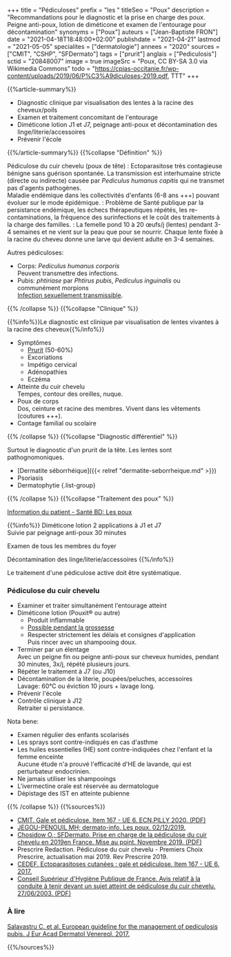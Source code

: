 +++
title = "Pédiculoses"
prefix = "les "
titleSeo = "Poux"
description = "Recommandations pour le diagnostic et la prise en charge des poux. Peigne anti-poux, lotion de diméticone et examen de l'entourage pour décontamination"
synonyms = ["Poux"]
auteurs = ["Jean-Baptiste FRON"]
date = "2021-04-18T18:48:00+02:00"
publishdate = "2021-04-21"
lastmod = "2021-05-05"
specialites = ["dermatologie"]
annees = "2020"
sources = ["CMIT", "CSHP", "SFDermato"]
tags = ["prurit"]
anglais = ["Pediculosis"]
sctid = "20848007"
image = true
imageSrc = "Poux, CC BY-SA 3.0 via Wikimedia Commons"
todo = "https://cpias-occitanie.fr/wp-content/uploads/2019/06/P%C3%A9diculoses-2019.pdf, TTT"
+++

{{%article-summary%}}

- Diagnostic clinique par visualisation des lentes à la racine des cheveux/poils
- Examen et traitement concomitant de l'entourage
- Diméticone lotion J1 et J7, peignage anti-poux et décontamination des linge/literie/accessoires
- Prévenir l'école

{{%/article-summary%}}
{{%collapse "Définition" %}}

Pédiculose du cuir chevelu (poux de tête)
: Ectoparasitose très contagieuse bénigne sans guérison spontanée. La transmission est interhumaine stricte (directe ou indirecte) causée par *Pediculus humanus capitis* qui ne transmet pas d'agents pathogènes.  
Maladie endémique dans les collectivités d'enfants (6-8 ans +++) pouvant évoluer sur le mode épidémique.
: Problème de Santé publique par la persistance endémique, les échecs thérapeutiques répétés, les re-contaminations, la fréquence des surinfections et le coût des traitements à la charge des familles.
: La femelle pond 10 à 20 œufs/j (lentes) pendant 3-4 semaines et ne vient sur la peau que pour se nourrir. Chaque lente fixée à la racine du cheveu donne une larve qui devient adulte en 3-4 semaines.

Autres pédiculoses:

- Corps: *Pediculus humanus corporis*  
Peuvent transmettre des infections.
- Pubis: *phtiriase* par *Phtirus pubis*, *Pediculus inguinalis* ou communément morpions  
[Infection sexuellement transmissible](/tags/ist/).

{{% /collapse %}}
{{%collapse "Clinique" %}}

{{%info%}}Le diagnostic est clinique par visualisation de lentes vivantes à la racine des cheveux{{%/info%}}

- Symptômes
  - [Prurit](/tags/prurit/) (50-60%)
  - Excoriations
  - Impétigo cervical
  - Adénopathies
  - Eczéma
- Atteinte du cuir chevelu  
  Tempes, contour des oreilles, nuque.
- Poux de corps  
  Dos, ceinture et racine des membres. Vivent dans les vêtements (coutures +++).
- Contage familial ou scolaire

{{% /collapse %}}
{{%collapse "Diagnostic différentiel" %}}

Surtout le diagnostic d'un prurit de la tête. Les lentes sont pathognomoniques.

- [Dermatite séborrhéique]({{< relref "dermatite-seborrheique.md" >}})
- Psoriasis
- Dermatophytie
{.list-group}

{{% /collapse %}}
{{%collapse "Traitement des poux" %}}

[Information du patient - Santé BD: Les poux](https://santebd.org/les-fiches-santebd/docteur-generaliste/je-me-protege-contre-les-poux)

{{%info%}}
Diméticone lotion 2 applications à J1 et J7  
Suivie par peignage anti-poux 30 minutes

Examen de tous les membres du foyer

Décontamination des linge/literie/accessoires
{{%/info%}}

Le traitement d'une pédiculose active doit être systématique.

### Pédiculose du cuir chevelu

- Examiner et traiter simultanément l'entourage atteint
- Diméticone lotion (Pouxit® ou autre)
  - Produit inflammable
  - [Possible pendant la grossesse](http://lecrat.fr/articleSearchSaisie.php?recherche=dimeticone)
  - Respecter strictement les délais et consignes d'application  
  Puis rincer avec un shampooing doux.
- Terminer par un élentage  
Avec un peigne fin ou peigne anti-poux sur cheveux humides, pendant 30 minutes, 3x/j, répété plusieurs jours.
- Répéter le traitement à J7 (ou J10)
- Décontamination de la literie, poupées/peluches, accessoires  
Lavage: 60°C ou éviction 10 jours + lavage long.
- Prévenir l'école
- Contrôle clinique à J12  
Retraiter si persistance.

Nota bene:

- Examen régulier des enfants scolarisés
- Les sprays sont contre-indiqués en cas d'asthme
- Les huiles essentielles (HE) sont contre-indiquées chez l'enfant et la femme enceinte  
Aucune étude n'a prouvé l'efficacité d'HE de lavande, qui est perturbateur endocrinien.
- Ne jamais utiliser les shampooings
- L'ivermectine orale est réservée au dermatologue
- Dépistage des IST en atteinte pubienne

{{% /collapse %}}
{{%sources%}}

- [CMIT. Gale et pédiculose. Item 167 - UE 6. ECN.PILLY 2020. (PDF)](https://www.infectiologie.com/UserFiles/File/formation/ecn-pilly-2020/ecn-2020-ue6-167-nb.pdf)
- [JEGOU-PENOUIL MH; dermato-info. Les poux. 02/12/2019.](https://dermato-info.fr/fr/les-maladies-de-la-peau/les-poux)
- [Chosidow O.; SFDermato. Prise en charge de la pédiculose du cuir chevelu en 2019en France. Mise au point. Novembre 2019. (PDF)](https://www.sfdermato.org/media/pdf/actualite/note-pediculos-sfd-gridist-51283d08cd07c9ac26310a6d2669ff30.pdf)
- Prescrire Redaction. Pédiculose du cuir chevelu - Premiers Choix Prescrire, actualisation mai 2019. Rev Prescrire 2019.
- [CEDEF. Ectoparasitoses cutanées : gale et pédiculose. Item 167 - UE 6. 2017.](https://undf.cedef.org/fr/document/Ectoparasitoses-cutan%C3%A9es_gale-et-p%C3%A9diculose)
- [Conseil Supérieur d'Hygiène Publique de France. Avis relatif à la conduite à tenir devant un sujet atteint de pédiculose du cuir chevelu. 27/06/2003. (PDF)](https://www.hcsp.fr/Explore.cgi/Telecharger?NomFichier=a_mt_270603_pediculose.pdf)

### À lire

[Salavastru C. et al. European guideline for the management of pediculosis pubis. J Eur Acad Dermatol Venereol. 2017.](https://onlinelibrary.wiley.com/doi/epdf/10.1111/jdv.14420)

{{%/sources%}}
